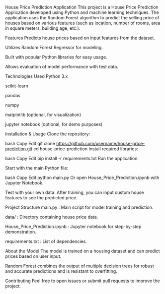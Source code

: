 House Price Prediction Application
This project is a House Price Prediction Application developed using Python and machine learning techniques. The application uses the Random Forest algorithm to predict the selling price of houses based on various features (such as location, number of rooms, area in square meters, building age, etc.).

Features
Predicts house prices based on input features from the dataset.

Utilizes Random Forest Regressor for modeling.

Built with popular Python libraries for easy usage.

Allows evaluation of model performance with test data.

Technologies Used
Python 3.x

scikit-learn

pandas

numpy

matplotlib (optional, for visualization)

jupyter notebook (optional, for demo purposes)

Installation & Usage
Clone the repository:

bash
Copy
Edit
git clone https://github.com/username/house-price-prediction.git
cd house-price-prediction
Install required libraries:

bash
Copy
Edit
pip install -r requirements.txt
Run the application:

Start with the main Python file:

bash
Copy
Edit
python main.py
Or open House_Price_Prediction.ipynb with Jupyter Notebook.

Test with your own data:
After training, you can input custom house features to see the predicted price.

Project Structure
main.py : Main script for model training and prediction.

data/ : Directory containing house price data.

House_Price_Prediction.ipynb : Jupyter notebook for step-by-step demonstration.

requirements.txt : List of dependencies.

About the Model
The model is trained on a housing dataset and can predict prices based on user input.

Random Forest combines the output of multiple decision trees for robust and accurate predictions and is resistant to overfitting.

Contributing
Feel free to open issues or submit pull requests to improve the project.
